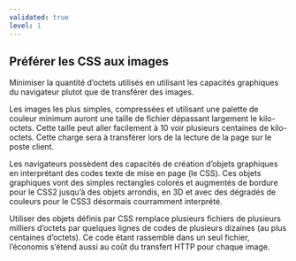 ```yaml
---
validated: true
level: 1
---
```


## Préférer les CSS aux images

Minimiser la quantité d’octets utilisés en utilisant les capacités graphiques du navigateur plutot que de transférer des images.

Les images les plus simples, compressées et utilisant une palette de couleur minimum auront une taille de fichier dépassant largement le kilo-octets. Cette taille peut aller facilement à 10 voir plusieurs centaines de kilo-octets. Cette charge sera à transférer lors de la lecture de la page sur le poste client.

Les navigateurs possèdent des capacités de création d’objets graphiques en interprétant des codes texte de mise en page (le CSS).
Ces objets graphiques vont des simples rectangles colorés et augmentés de bordure pour le CSS2 jusqu’à des objets arrondis, en 3D et avec des dégradés de couleurs pour le CSS3 désormais courramment interprété.

Utiliser des objets définis par CSS remplace plusieurs fichiers de plusieurs milliers d’octets par quelques lignes de codes de plusieurs dizaines (au plus centaines d’octets). Ce code étant rassemblé dans un seul fichier, l’économis s’étend aussi au coût du transfert HTTP pour chaque image.
